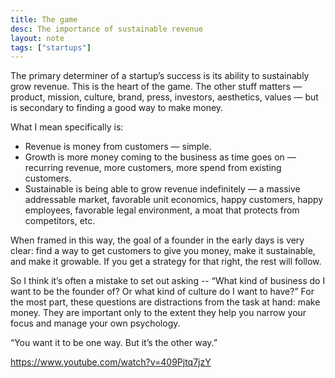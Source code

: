 ```yaml
---
title: The game
desc: The importance of sustainable revenue
layout: note
tags: ["startups"]
---
```


The primary determiner of a startup’s success is its ability to sustainably grow revenue. This is the heart of the game. The other stuff matters — product, mission, culture, brand, press, investors, aesthetics, values — but is secondary to finding a good way to make money.

What I mean specifically is:

- Revenue is money from customers — simple.
- Growth is more money coming to the business as time goes on — recurring revenue, more customers, more spend from existing customers.
- Sustainable is being able to grow revenue indefinitely — a massive addressable market, favorable unit economics, happy customers, happy employees, favorable legal environment, a moat that protects from competitors, etc.

When framed in this way, the goal of a founder in the early days is very clear: find a way to get customers to give you money, make it sustainable, and make it growable. If you get a strategy for that right, the rest will follow.

So I think it’s often a mistake to set out asking -- “What kind of business do I want to be the founder of? Or what kind of culture do I want to have?” For the most part, these questions are distractions from the task at hand: make money. They are important only to the extent they help you narrow your focus and manage your own psychology.

“You want it to be one way. But it’s the other way.”

https://www.youtube.com/watch?v=409Pjtq7jzY 